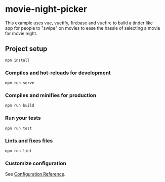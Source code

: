 # movie-night-picker
This example uses vue, vuetify, firebase and vuefire to build a tinder like app for people to "swipe" on movies to ease the hassle of selecting a movie for movie night.

## Project setup
```
npm install
```

### Compiles and hot-reloads for development
```
npm run serve
```

### Compiles and minifies for production
```
npm run build
```

### Run your tests
```
npm run test
```

### Lints and fixes files
```
npm run lint
```

### Customize configuration
See [Configuration Reference](https://cli.vuejs.org/config/).
